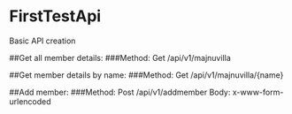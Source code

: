 # FirstTestApi
Basic API creation

##Get all member details:
###Method: Get
/api/v1/majnuvilla

##Get member details by name:
###Method: Get
/api/v1/majnuvilla/{name}


##Add member:
###Method: Post
/api/v1/addmember
Body:  x-www-form-urlencoded
<name>  		<Value>
<organization>  <Value>
<location>  	<Value>